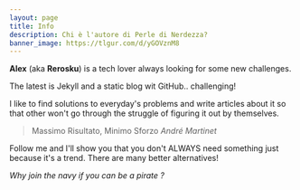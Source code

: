 ```yaml
---
layout: page
title: Info
description: Chi è l'autore di Perle di Nerdezza?
banner_image: https://tlgur.com/d/yGOVznM8
---
```


**Alex** (aka **Rerosku**) is a tech lover always looking for some new challenges.

The latest is Jekyll and a static blog wit GitHub.. challenging!

I like to find solutions to everyday's problems and write articles about it so that other won't go through the struggle of figuring it out by themselves.

>Massimo Risultato, Minimo Sforzo <cite>André Martinet</cite>

Follow me and I'll show you that you don't ALWAYS need something just because it's a trend. There are many better alternatives!

*Why join the navy if you can be a pirate ?*
